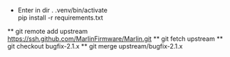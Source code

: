 * Enter in dir
. .venv/bin/activate  
pip install -r requirements.txt

** git remote add upstream https://ssh.github.com/MarlinFirmware/Marlin.git
** git fetch upstream
** git checkout bugfix-2.1.x
** git merge upstream/bugfix-2.1.x
